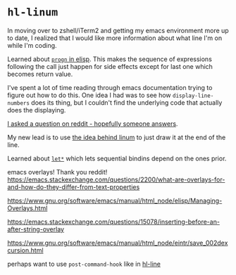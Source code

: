 # `hl-linum`

In moving over to zshell/iTerm2 and getting my emacs environment more up to
date, I realized that I would like more information about what line I'm on while
I'm coding.

Learned about [`progn` in
elisp](https://www.gnu.org/software/emacs/manual/html_node/eintr/progn.html).
This makes the sequence of expressions following the call just happen for side
effects except for last one which becomes return value.

I've spent a lot of time reading through emacs documentation trying to figure
out how to do this. One idea I had was to see how `display-line-numbers` does
its thing, but I couldn't find the underlying code that actually does the
displaying.

[I asked a question on reddit - hopefully someone
answers](https://www.reddit.com/r/emacs/comments/fna78w/how_do_i_display_text_in_my_current_buffer/).

My new lead is to use [the idea behind
linum](https://github.com/emacs-mirror/emacs/blob/master/lisp/linum.el) to just
draw it at the end of the line.

Learned about [`let*`](https://emacs.stackexchange.com/questions/42449/what-does-let-let-asterisk-mean-in-elisp)
which lets sequential bindins depend on the ones prior.

emacs overlays! Thank you reddit! https://emacs.stackexchange.com/questions/2200/what-are-overlays-for-and-how-do-they-differ-from-text-properties

https://www.gnu.org/software/emacs/manual/html_node/elisp/Managing-Overlays.html

https://emacs.stackexchange.com/questions/15078/inserting-before-an-after-string-overlay

https://www.gnu.org/software/emacs/manual/html_node/eintr/save_002dexcursion.html

perhaps want to use `post-command-hook` like in [hl-line](https://github.com/emacs-mirror/emacs/blob/master/lisp/hl-line.el)
